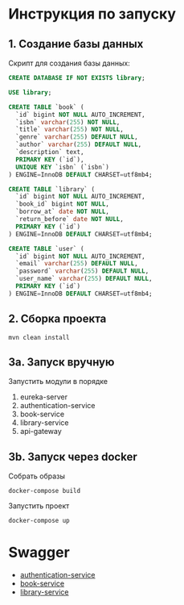 # Инструкция по запуску

## 1. Создание базы данных

Скрипт для создания базы данных:

```sql
CREATE DATABASE IF NOT EXISTS library;

USE library;

CREATE TABLE `book` (
  `id` bigint NOT NULL AUTO_INCREMENT,
  `isbn` varchar(255) NOT NULL,
  `title` varchar(255) NOT NULL,
  `genre` varchar(255) DEFAULT NULL,
  `author` varchar(255) DEFAULT NULL,
  `description` text,
  PRIMARY KEY (`id`),
  UNIQUE KEY `isbn` (`isbn`)
) ENGINE=InnoDB DEFAULT CHARSET=utf8mb4;

CREATE TABLE `library` (
  `id` bigint NOT NULL AUTO_INCREMENT,
  `book_id` bigint NOT NULL,
  `borrow_at` date NOT NULL,
  `return_before` date NOT NULL,
  PRIMARY KEY (`id`)
) ENGINE=InnoDB DEFAULT CHARSET=utf8mb4;

CREATE TABLE `user` (
  `id` bigint NOT NULL AUTO_INCREMENT,
  `email` varchar(255) DEFAULT NULL,
  `password` varchar(255) DEFAULT NULL,
  `user_name` varchar(255) DEFAULT NULL,
  PRIMARY KEY (`id`)
) ENGINE=InnoDB DEFAULT CHARSET=utf8mb4;
```

## 2. Сборка проекта

```shell
mvn clean install
```

## 3a. Запуск вручную

Запустить модули в порядке

1) eureka-server
2) authentication-service
3) book-service
4) library-service
5) api-gateway

## 3b. Запуск через docker

Собрать образы

```shell
docker-compose build
```

Запустить проект

```shell
docker-compose up
```

# Swagger

* [authentication-service](http://localhost:8081/swagger-ui/index.html#/Library)
* [book-service](http://localhost:8082/swagger-ui/index.html#/Library)
* [library-service](http://localhost:8083/swagger-ui/index.html#/Library)
